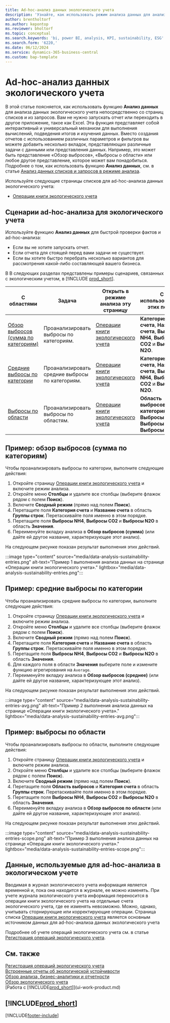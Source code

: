 ```yaml
---
title: Ad-hoc-анализ данных экологического учета
description: 'Узнайте, как использовать режим анализа данных для анализа данных экологического учета.'
author: brentholtorf
ms.author: kepontop
ms.reviewer: bholtorf
ms.topic: conceptual
ms.search.keywords: 'bi, power BI, analysis, KPI, sustainability, ESG'
ms.search.form: '6220,'
ms.date: 06/12/2024
ms.service: dynamics-365-business-central
ms.custom: bap-template
---
```


# Ad-hoc-анализ данных экологического учета

В этой статье поясняется, как использовать функцию **Анализ данных** для анализа данных экологического учета непосредственно со страниц списков и из запросов. Вам не нужно запускать отчет или переходить в другое приложение, такое как Excel. Эта функция представляет собой интерактивный и универсальный механизм для выполнения вычислений, подведения итогов и изучения данных. Вместо создания отчетов с использованием различных параметров и фильтров вы можете добавить несколько вкладок, представляющих различные задачи с данными или представления данных. Например, это может быть представление «Обзор выбросов», «Выбросы о области» или любое другое представление, которое может вам понадобиться. Подробнее о том, как использовать функцию **Анализ данных**, см. в статье [Анализ данных списков и запросов в режиме анализа](analysis-mode.md).

Используйте следующие страницы списков для ad-hoc-анализа данных экологического учета:

- [Операции книги экологического учета](https://businesscentral.dynamics.com/?page=6220)

## Сценарии ad-hoc-анализа для экологического учета

Используйте функцию **Анализ данных** для быстрой проверки фактов и ad-hoc-анализа:

- Если вы не хотите запускать отчет.
- Если отчета для стоящей перед вами задачи не существует.
- Если вы хотите быстро перебрать несколько вариантов для рассмотрения какой-либо составляющей вашего бизнеса.

В В следующих разделах представлены примеры сценариев, связанных с экологическим учетом, в [!INCLUDE [prod_short](includes/prod_short.md)].

| С областями | Задача | Открыть в режиме анализа эту страницу | С использованием этих полей |
| ---- | ----- | ------------------------------- |------------------- |
| [Обзор выбросов (сумма по категориям)](#example-emission-overview-sum-by-category) | Проанализировать выбросы по категориям. | [Операции книги экологического учета](https://businesscentral.dynamics.com/?page=6220) | **Категория счета**, **Название счета**, **Выбросы NH4**, **Выбросы CO2** и **Выбросы N2O**.|
| [Средние выбросы по категории](#example-average-emissions-by-category) | Проанализировать средние выбросы по категориям. | [Операции книги экологического учета](https://businesscentral.dynamics.com/?page=6220) | **Категория счета**, **Название счета**, **Выбросы NH4**, **Выбросы CO2** и **Выбросы N2O**.|
| [Выбросы по области](#example-emissions-by-scope) | Проанализировать выбросы по областям. | [Операции книги экологического учета](https://businesscentral.dynamics.com/?page=6220) | **Область выбросов**, **категория счета**, **Выбросы NH4**, **Выбросы CO2** и **Выбросы N2O**.|

## Пример: обзор выбросов (сумма по категориям)

Чтобы проанализировать выбросы по категории, выполните следующие действия:

1. Откройте страницу [Операции книги экологического учета](https://businesscentral.dynamics.com/?page=6220) и включите режим анализа.
1. Откройте меню **Столбцы** и удалите все столбцы (выберите флажок рядом с полем **Поиск**).
1. Включите **Сводный режим** (прямо над полем **Поиск**).
1. Перетащите поля **Категория счета** и **Название счета** в область **Группы строк**. Перетаскивайте поля именно в этом порядке.
1. Перетащите поля **Выбросы NH4**, **Выбросы CO2** и **Выбросы N2O** в область **Значения**.
1. Переименуйте вкладку анализа в **Обзор выбросов (сумма)** (или дайте ей другое название, характеризующее этот анализ).

На следующем рисунке показан результат выполнения этих действий.

:::image type="content" source="media/data-analysis-sustainability-entries.png" alt-text="Пример 1 выполнения анализа данных на странице «Операции книги экологического учета»." lightbox="media/data-analysis-sustainability-entries.png":::

## Пример: средние выбросы по категории

Чтобы проанализировать средние выбросы по категории, выполните следующие действия:

1. Откройте страницу [Операции книги экологического учета](https://businesscentral.dynamics.com/?page=6220) и включите режим анализа.
1. Откройте меню **Столбцы** и удалите все столбцы (выберите флажок рядом с полем **Поиск**).
1. Включите **Сводный режим** (прямо над полем **Поиск**).
1. Перетащите поля **Категория счета** и **Название счета** в область **Группы строк**. Перетаскивайте поля именно в этом порядке.
1. Перетащите поля **Выбросы NH4**, **Выбросы CO2** и **Выбросы N2O** в область **Значения**.
1. Для каждого поля в области **Значения** выберите поле и измените функцию агрегирования на `Average`.
1. Переименуйте вкладку анализа в **Обзор выбросов (среднее)** (или дайте ей другое название, характеризующее этот анализ).

На следующем рисунке показан результат выполнения этих действий.

:::image type="content" source="media/data-analysis-sustainability-entries-avg.png" alt-text="Пример 2 выполнения анализа данных на странице «Операции книги экологического учета»." lightbox="media/data-analysis-sustainability-entries-avg.png":::

## Пример: выбросы по области

Чтобы проанализировать выбросы по области, выполните следующие действия:

1. Откройте страницу [Операции книги экологического учета](https://businesscentral.dynamics.com/?page=6220) и включите режим анализа.
1. Откройте меню **Столбцы** и удалите все столбцы (выберите флажок рядом с полем **Поиск**).
1. Включите **Сводный режим** (прямо над полем **Поиск**).
1. Перетащите поля **Область выбросов** и **Категория счета** в область **Группы строк**. Перетаскивайте поля именно в этом порядке.
1. Перетащите поля **Выбросы NH4**, **Выбросы CO2** и **Выбросы N2O** в область **Значения**.
1. Переименуйте вкладку анализа в **Обзор выбросов по области** (или дайте ей другое название, характеризующее этот анализ).

На следующем рисунке показан результат выполнения этих действий.

:::image type="content" source="media/data-analysis-sustainability-entries-scope.png" alt-text="Пример 3 выполнения анализа данных на странице «Операции книги экологического учета»." lightbox="media/data-analysis-sustainability-entries-scope.png":::

## Данные, используемые для ad-hoc-анализа в экологическом учете

Вводимая в журнал экологического учета информация является временной и, пока она находится в журнале, ее можно изменять. При учете журнала экологического учета информация переносится в операции книги экологического учета на отдельные счета экологического учета, где ее изменять невозможно. Можно, однако, учитывать сторнирующие или корректирующие операции. Страница списка [Операции книги экологического учета](https://businesscentral.dynamics.com/?page=6220) является основным источником данных для ad-hoc-анализа данных экологического учета

Подробнее об учете операций экологического учета см. в статье [Регистрация операций экологического учета](finance-sustainability-journal.md).

## См. также

[Регистрация операций экологического учета](finance-sustainability-journal.md)  
[Встроенные отчеты об экологической устойчивости](sustainability-reports.md)   
[Обзор анализа, бизнес-аналитики и отчетности](reports-bi-reporting.md)  
[Обзор экологического учета](finance-manage-sustainability.md)   
[Работа с [!INCLUDE[prod_short](includes/prod_short.md)]](ui-work-product.md)  

## [!INCLUDE[prod_short](includes/free_trial_md.md)]  

[!INCLUDE[footer-include](includes/footer-banner.md)]
